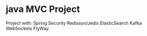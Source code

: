 # java MVC Project

Project with:
Spring Security
Redisson/Jedis
ElasticSearch
Kafka
WebSockets
FlyWay
